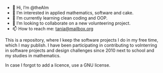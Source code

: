 - 👋 Hi, I’m @theAlm
- 👀 I’m interested in applied mathematics, software and cake.
- 🌱 I’m currently learning clean coding and OOP.
- 💞️ I’m looking to collaborate on a new volunteering project.
- 📫 How to reach me: tania@mailbox.org

This is a repository, where I keep the software projects I do in my free time, which I may publish.
I have been participating in contributing to volnterring in software projects and design challenges since 2010 next to school and my studies in mathematics.

In case I forgot to add a licence, use a GNU license.
<!---
theAlm/theAlm is a ✨ special ✨ repository because its `README.md` (this file) appears on your GitHub profile.
You can click the Preview link to take a look at your changes.
--->
